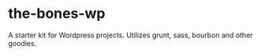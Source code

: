# the-bones-wp
A starter kit for Wordpress projects. Utilizes grunt, sass, bourbon and other goodies.
